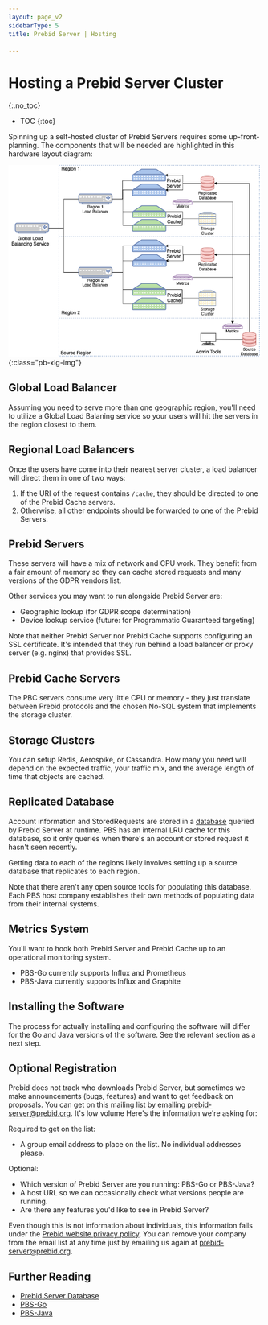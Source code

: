```yaml
---
layout: page_v2
sidebarType: 5
title: Prebid Server | Hosting

---
```


# Hosting a Prebid Server Cluster
{:.no_toc}

* TOC
{:toc}

Spinning up a self-hosted cluster of Prebid Servers requires some up-front-planning.
The components that will be needed are highlighted in this hardware
layout diagram:

![Prebid Server Hardware Layout](/assets/images/prebid-server/pbs-hardware-layout.png){:class="pb-xlg-img"}

## Global Load Balancer

Assuming you need to serve more than one geographic region, you'll need to utilize a Global Load Balaning service so your users will hit the
servers in the region closest to them.

## Regional Load Balancers

Once the users have come into their nearest server cluster, a load balancer will direct them in one of two ways:

1. If the URI of the request contains `/cache`, they should be directed to one of the Prebid Cache servers.
2. Otherwise, all other endpoints should be forwarded to one of the Prebid Servers.

## Prebid Servers

These servers will have a mix of network and CPU work. They benefit
from a fair amount of memory so they can cache stored requests
and many versions of the GDPR vendors list.

Other services you may want to run alongside Prebid Server are:

- Geographic lookup (for GDPR scope determination)
- Device lookup service (future: for Programmatic Guaranteed targeting)

Note that neither Prebid Server nor Prebid Cache supports configuring an SSL certificate. It's intended that they run behind a load balancer or proxy server (e.g. nginx) that provides SSL.

## Prebid Cache Servers

The PBC servers consume very little CPU or memory - they just translate
between Prebid protocols and the chosen No-SQL system that implements the storage cluster.

## Storage Clusters

You can setup Redis, Aerospike, or Cassandra. How many you need will
depend on the expected traffic, your traffic mix, and the average length of time that objects are cached.

## Replicated Database

Account information and StoredRequests are stored in a [database](/prebid-server/hosting/pbs-database.html)
queried by Prebid Server at runtime.
PBS has an internal LRU cache for this database, so it only queries when there's an account or stored request it hasn't seen recently.

Getting data to each of the regions likely involves setting up a
source database that replicates to each region.

Note that there aren't any open source tools for populating this
database. Each PBS host company establishes their own methods of
populating data from their internal systems.

## Metrics System

You'll want to hook both Prebid Server and Prebid Cache up to an
operational monitoring system.

- PBS-Go currently supports Influx and Prometheus
- PBS-Java currently supports Influx and Graphite

## Installing the Software

The process for actually installing and configuring the software will differ for
the Go and Java versions of the software. See the relevant section
as a next step.

## Optional Registration

Prebid does not track who downloads Prebid Server, but sometimes we make
announcements (bugs, features) and want to get feedback on proposals. You can get on
this mailing list by emailing prebid-server@prebid.org. It's low volume
Here's the information we're asking for:

Required to get on the list:
- A group email address to place on the list. No individual addresses please.

Optional:
- Which version of Prebid Server are you running: PBS-Go or PBS-Java?
- A host URL so we can occasionally check what versions people are running.
- Are there any features you'd like to see in Prebid Server?

Even though this is not information about individuals, this information falls under the
[Prebid website privacy policy](/privacy.html). You can remove your company from the
email list at any time just by emailing us again at prebid-server@prebid.org.

## Further Reading

- [Prebid Server Database](/prebid-server/hosting/pbs-database.html)
- [PBS-Go](/prebid-server/versions/pbs-versions-go.html)
- [PBS-Java](/prebid-server/versions/pbs-versions-java.html)

